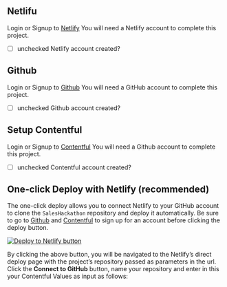 ## Netlifu

Login or Signup to [Netlify](https://app.netlify.com)
You will need a Netlify account to complete this project. 
- [ ] unchecked Netlify account created? 
## Github

Login or Signup to [Github](https://github.com/signup?source=login)
You will need a GitHub account to complete this project. 
- [ ] unchecked Github account created? 
## Setup Contentful

Login or Signup to [Contentful](https://www.contentful.com/sign-up/) 
You will need a Github account to complete this project. 
- [ ] unchecked Contentful account created?


## One-click Deploy with Netlify (recommended)

The one-click deploy allows you to connect Netlify to your GitHub account to clone the `SalesHackathon` repository and deploy it automatically. Be sure to go to [Github](https://github.com/signup?source=login) and [Contentful](https://www.contentful.com/sign-up/) to sign up for an account before clicking the deploy button.

[![Deploy to Netlify button](https://www.netlify.com/img/deploy/button.svg)](https://app.netlify.com/start/deploy?repository=https://github.com/Netlify-Moneytronic/SalesHackathon)

By clicking the above button, you will be navigated to the Netlify’s direct deploy page with the project’s repository passed as parameters in the url. Click the **Connect to GitHub** button, name your repository and enter in this your Contentful Values as input as follows: 

